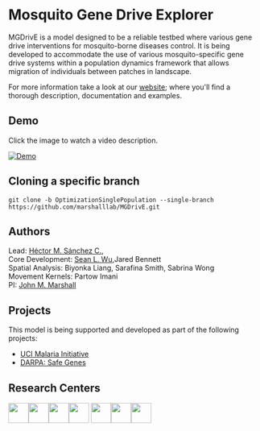 # Mosquito Gene Drive Explorer

MGDrivE is a model designed to be a reliable testbed where various gene drive interventions for mosquito-borne diseases control. It is being developed to accommodate the use of various mosquito-specific gene drive systems within a population dynamics framework that allows migration of individuals between patches in landscape.

For more information take a look at our <a href="https://marshalllab.github.io/MGDrivE/">website</a>; where you'll find a thorough description, documentation and examples.


## Demo

Click the image to watch a video description.

[![Demo](https://marshalllab.github.io/MGDrivE/images/crispr.jpg)](https://www.youtube.com/watch?time_continue=3&v=sZXuUtToszw)


## Cloning a specific branch

`git clone -b OptimizationSinglePopulation --single-branch https://github.com/marshalllab/MGDrivE.git`

## Authors

Lead: <a href="https://chipdelmal.github.io/">Héctor M. Sánchez C.</a>,<br>
Core Development: <a href="https://slwu89.github.io/">Sean L. Wu</a>,Jared Bennett<br>
Spatial Analysis: Biyonka Liang, Sarafina Smith, Sabrina Wong<br>
Movement Kernels: Partow Imani<br>
PI: <a href="http://www.marshalllab.com/">John M. Marshall</a>

## Projects

This model is being supported and developed as part of the following projects:

* [UCI Malaria Initiative](https://news.uci.edu/7517/05/08/uci-establishes-malaria-initiative-to-fight-deadly-disease-in-africa/)
* [DARPA: Safe Genes](https://www.darpa.mil/program/safe-genes)

## Research Centers

<img src="https://marshalllab.github.io/MGDrivE/images/berkeley.jpg" height="40px" align="middle"><img src="https://marshalllab.github.io/MGDrivE/images/UCI.png" height="40px" align="middle"><img src="https://marshalllab.github.io/MGDrivE/images/UCD.jpg" height="40px" align="middle"><img src="https://marshalllab.github.io/MGDrivE/images/UCSD.png" height="40px" align="middle">
<img src="https://marshalllab.github.io/MGDrivE/images/UCLA.png" height="40px" align="middle"><img src="https://marshalllab.github.io/MGDrivE/images/JPL.png" height="40px" align="middle"><img src="https://marshalllab.github.io/MGDrivE/images/IGI.png" height="40px" align="middle">
